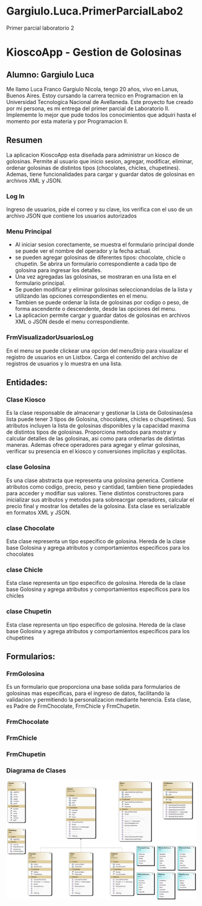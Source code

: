# Gargiulo.Luca.PrimerParcialLabo2
Primer parcial laboratorio 2

# KioscoApp - Gestion de Golosinas

## Alumno: Gargiulo Luca
Me llamo Luca Franco Gargiulo Nicola, tengo 20 años, vivo en Lanus, Buenos Aires. Estoy cursando la carrera tecnico en Programacion en la Universidad Tecnologica Nacional de Avellaneda. Este proyecto fue creado por mi persona, es mi entrega del primer parcial de Laboratorio II. Implememte lo mejor que pude todos los conocimientos que adquiri hasta el momento por esta materia y por Programacion II.

## Resumen
La aplicacion KioscoApp esta diseñada para administrar un kiosco de golosinas. Permite al usuario que inicio sesion, agregar, modificar, eliminar, ordenar golosinas de distintos tipos (chocolates, chicles, chupetines). Ademas, tiene funcionalidades para cargar y guardar datos de golosinas en archivos XML y JSON.

### Log In
Ingreso de usuarios, pide el correo y su clave, los verifica con el uso de un archivo JSON que contiene los usuarios autorizados

### Menu Principal
- Al iniciar sesion corectamente, se muestra el formulario principal donde se puede ver el nombre del operador y la fecha actual.
- se pueden agregar golosinas de diferentes tipos: chocolate, chicle o chupetin. Se abrira un formulario correspondiente a cada tipo de golosina para ingresar los detalles.
- Una vez agregadas las golosinas, se mostraran en una lista en el formulario principal.
- Se pueden modificar y eliminar golosinas seleccionandolas de la lista y utilizando las opciones correspondientes en el menu.
- Tambien se puede ordenar la lista de golosinas por codigo o peso, de forma ascendente o descendente, desde las opciones del menu.
- La aplicacion permite cargar y guardar datos de golosinas en archivos XML o JSON desde el menu correspondiente.

### FrmVisualizadorUsuariosLog
En el menu se puede clickear una opcion del menuStrip para visualizar el registro de usuarios en un Listbox.  Carga el contenido del archivo de registros de usuarios y lo muestra en una lista.

## Entidades:

### Clase Kiosco
Es la clase responsable de almacenar y gestionar la Lista de Golosinas(esa lista puede tener 3 tipos de Golosina, chocolates, chicles o chupetines). Sus atributos incluyen la lista de golosinas disponibles y la capacidad maxima de distintos tipos de golosinas. Proporciona metodos para mostrar y calcular detalles de las golosinas, asi como para ordenarlas de distintas maneras. Ademas ofrece operadores para agregar y elimar golosinas, verificar su presencia en el kiosco y conversiones implicitas y explicitas.

### clase Golosina
Es una clase abstracta que representa una golosina generica. Contiene atributos como codigo, precio, peso y cantidad, tambien tiene propiedades para acceder y modifiar sus valores.
Tiene distintos constructores para inicializar sus atributos y metodos para sobreacrgar operadores, calcular el precio final y mostrar los detalles de la golosina.
Esta clase es serializable en formatos XML y JSON.

### clase Chocolate
Esta clase representa un tipo especifico de golosina. Hereda de la clase base Golosina y agrega atributos y comportamientos especificos para los chocolates

### clase Chicle
Esta clase representa un tipo especifico de golosina. Hereda de la clase base Golosina y agrega atributos y comportamientos especificos para los chicles

### clase Chupetin
Esta clase representa un tipo especifico de golosina. Hereda de la clase base Golosina y agrega atributos y comportamientos especificos para los chupetines

## Formularios:

### FrmGolosina
Es un formulario que proporciona una base solida para formularios de golosinas mas especificas, para el ingreso de datos, facilitando la validacion y permitiendo la personalizacion mediante herencia. Esta clase, es Padre de FrmChocolate, FrmChicle y FrmChupetin.

### FrmChocolate

### FrmChicle

### FrmChupetin

### Diagrama de Clases
![Diagrama de Clases](Gargiulo.Luca.PrimerParcialLabo2/ClassDiagram1.png)
